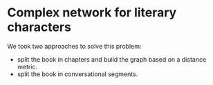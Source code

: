 # Complex network for literary characters
We took two approaches to solve this problem: 

- split the book in chapters and  build the graph based on a distance metric.
- split the book in conversational segments.

